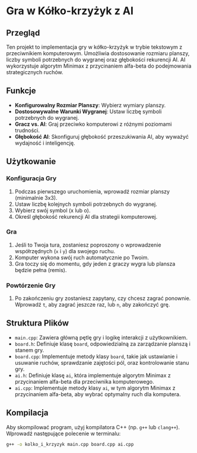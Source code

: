 # Gra w Kółko-krzyżyk z AI

## Przegląd

Ten projekt to implementacja gry w kółko-krzyżyk w trybie tekstowym z przeciwnikiem komputerowym. Umożliwia dostosowanie rozmiaru planszy, liczby symboli potrzebnych do wygranej oraz głębokości rekurencji AI. AI wykorzystuje algorytm Minimax z przycinaniem alfa-beta do podejmowania strategicznych ruchów.

## Funkcje

- **Konfigurowalny Rozmiar Planszy**: Wybierz wymiary planszy.
- **Dostosowywalne Warunki Wygranej**: Ustaw liczbę symboli potrzebnych do wygranej.
- **Gracz vs. AI**: Graj przeciwko komputerowi z różnymi poziomami trudności.
- **Głębokość AI**: Skonfiguruj głębokość przeszukiwania AI, aby wyważyć wydajność i inteligencję.

## Użytkowanie

### Konfiguracja Gry

1. Podczas pierwszego uruchomienia, wprowadź rozmiar planszy (minimalnie 3x3).
2. Ustaw liczbę kolejnych symboli potrzebnych do wygranej.
3. Wybierz swój symbol (x lub o).
4. Określ głębokość rekurencji AI dla strategii komputerowej.

### Gra

1. Jeśli to Twoja tura, zostaniesz poproszony o wprowadzenie współrzędnych (`x` i `y`) dla swojego ruchu.
2. Komputer wykona swój ruch automatycznie po Twoim.
3. Gra toczy się do momentu, gdy jeden z graczy wygra lub plansza będzie pełna (remis).

### Powtórzenie Gry

1. Po zakończeniu gry zostaniesz zapytany, czy chcesz zagrać ponownie. Wprowadź `t`, aby zagrać jeszcze raz, lub `n`, aby zakończyć grę.

## Struktura Plików

- `main.cpp`: Zawiera główną pętlę gry i logikę interakcji z użytkownikiem.
- `board.h`: Definiuje klasę `board`, odpowiedzialną za zarządzanie planszą i stanem gry.
- `board.cpp`: Implementuje metody klasy `board`, takie jak ustawianie i usuwanie ruchów, sprawdzanie zajętości pól, oraz kontrolowanie stanu gry.
- `ai.h`: Definiuje klasę `ai`, która implementuje algorytm Minimax z przycinaniem alfa-beta dla przeciwnika komputerowego.
- `ai.cpp`: Implementuje metody klasy `ai`, w tym algorytm Minimax z przycinaniem alfa-beta, aby wybrać optymalny ruch dla komputera.

## Kompilacja

Aby skompilować program, użyj kompilatora C++ (np. `g++` lub `clang++`). Wprowadź następujące polecenie w terminalu:

```sh
g++ -o kolko_i_krzyzyk main.cpp board.cpp ai.cpp
